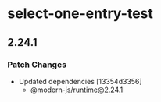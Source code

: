 # select-one-entry-test

## 2.24.1

### Patch Changes

- Updated dependencies [13354d3356]
  - @modern-js/runtime@2.24.1
